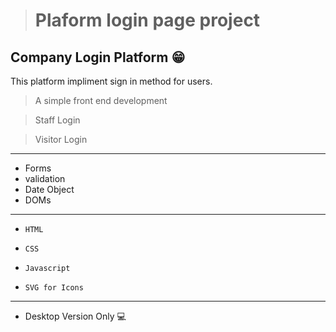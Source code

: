 > # Plaform login page project

## Company Login Platform 😁

This platform impliment sign in method for users.

> A simple front end development

> Staff Login

> Visitor Login

---

- Forms
- validation
- Date Object
- DOMs

---

- `HTML`

- `CSS`

- `Javascript`

- `SVG for Icons`

---

- Desktop Version Only 💻
